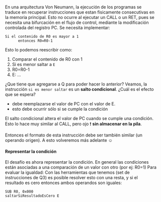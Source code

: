 En una arquitectura Von Neumann, la ejecución de los programas se traduce en recuperar instrucciones que estan fisicamente consecutivas en la memoria principal. Esto no ocurre al ejecutar un CALL o un RET, pues se necesita una bifurcación en el flujo de control, mediante la modificación controlada del registro PC. 
Se necesita implementar:

```
Si el contenido de R0 es mayor a 1
      entonces R0=R0-1
```

Esto lo podemos reescribir como:
1. Comparar el contenido de R0 con 1
2. Si es menor saltar a ```E```
3. R0=R0-1
4. E: ...

¿Que tiene que agregarse a Q para poder hacer lo anterior? Veamos, la instrucción ```si es menor saltar``` es un **salto condicional**. ¿Cuál es el efecto que se espera?  

* debe reemplazarse el valor de PC con el valor de E. 
* esto debe ocurrir sólo si se cumple la condición

El salto condicional altera el valor de PC cuando se cumple una condición. Esto lo hace muy similar al CALL, pero ojo  :exclamation: **sin almacenar en la pila**. 

Entonces el formato de esta instrucción debe ser también similar (un operando origen). A esto volveremos más adelante  :relaxed:

#### Representar la condición

El desafío es ahora representar la condición. En general las condiciones están asociadas a una comparación de un valor con otro (por ej: R0=1)
Para evaluar la igualdad: Con las herramientas que tenemos (set de instrucciones de Q3) es posible resolver esto con una resta, y si el resultado es cero entonces ambos operandos son iguales:

```
SUB R0, 0x000
saltarSiResultadoEsCero E
```